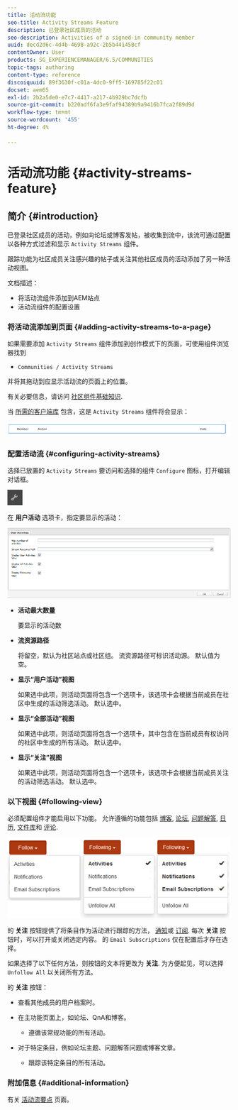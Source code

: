 ```yaml
---
title: 活动流功能
seo-title: Activity Streams Feature
description: 已登录社区成员的活动
seo-description: Activities of a signed-in community member
uuid: decd2d6c-4d4b-4698-a92c-2b5b441458cf
contentOwner: User
products: SG_EXPERIENCEMANAGER/6.5/COMMUNITIES
topic-tags: authoring
content-type: reference
discoiquuid: 89f3630f-c01a-4dc0-9ff5-169785f22c01
docset: aem65
exl-id: 2b2a5de0-e7c7-4417-a217-4b929bc7dcfb
source-git-commit: b220adf6fa3e9faf94389b9a9416b7fca2f89d9d
workflow-type: tm+mt
source-wordcount: '455'
ht-degree: 4%

---
```


# 活动流功能 {#activity-streams-feature}

## 简介 {#introduction}

已登录社区成员的活动，例如向论坛或博客发帖，被收集到流中，该流可通过配置以各种方式过滤和显示 `Activity Streams` 组件。

跟踪功能为社区成员关注感兴趣的帖子或关注其他社区成员的活动添加了另一种活动视图。

文档描述：

* 将活动流组件添加到AEM站点
* 活动流组件的配置设置

### 将活动流添加到页面 {#adding-activity-streams-to-a-page}

如果需要添加 `Activity Streams` 组件添加到创作模式下的页面，可使用组件浏览器找到

* `Communities / Activity Streams`

并将其拖动到应显示活动流的页面上的位置。

有关必要信息，请访问 [社区组件基础知识](/help/communities/basics.md).

当 [所需的客户端库](/help/communities/essentials-activities.md#essentials-for-client-side) 包含，这是 `Activity Streams` 组件将会显示：

![活动流](assets/activity-component.png)

### 配置活动流 {#configuring-activity-streams}

选择已放置的 `Activity Streams` 要访问和选择的组件 `Configure` 图标，打开编辑对话框。

![配置](assets/configure-new.png)

在 **用户活动** 选项卡，指定要显示的活动：

![用户活动](assets/user-activities.png)

* **活动最大数量**

   要显示的活动数

* **流资源路径**

   将留空，默认为社区站点或社区组。 流资源路径可标识活动源。 默认值为空。

* **显示“用户活动”视图**

   如果选中此项，则活动页面将包含一个选项卡，该选项卡会根据当前成员在社区中生成的活动筛选活动。 默认选中。

* **显示“全部活动”视图**

   如果选中此项，则活动页面将包含一个选项卡，其中包含在当前成员有权访问的社区中生成的所有活动。 默认选中。

* **显示“关注”视图**

   如果选中此项，则活动页面将包含一个选项卡，该选项卡会根据当前成员关注的活动筛选活动。 默认选中。

### 以下视图 {#following-view}

必须配置组件才能启用以下功能。 允许遵循的功能包括 [博客](/help/communities/blog-feature.md), [论坛](/help/communities/forum.md), [问题解答](/help/communities/working-with-qna.md), [日历](/help/communities/calendar.md), [文件库](/help/communities/file-library.md)和 [评论](/help/communities/comments.md).

![后视图](assets/following-activities.png)

的 **关注** 按钮提供了将条目作为活动进行跟踪的方法， [通知](/help/communities/notifications.md)或 [订阅](/help/communities/subscriptions.md). 每次 **关注** 按钮时，可以打开或关闭选定内容。 的 `Email Subscriptions` 仅在配置后才存在选择。

如果选择了以下任何方法，则按钮的文本将更改为 **关注**. 为方便起见，可以选择 `Unfollow All` 以关闭所有方法。

的 **关注** 按钮：

* 查看其他成员的用户档案时。
* 在主功能页面上，如论坛、QnA和博客。

   * 遵循该常规功能的所有活动。

* 对于特定条目，例如论坛主题、问题解答问题或博客文章。

   * 跟踪该特定条目的所有活动。

### 附加信息 {#additional-information}

有关 [活动流要点](/help/communities/essentials-activities.md) 页面。
